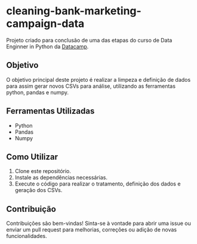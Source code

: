 # cleaning-bank-marketing-campaign-data
Projeto criado para conclusão de uma das etapas do curso de Data Enginner in Python da [Datacamp](https://www.datacamp.com/).

## Objetivo
O objetivo principal deste projeto é realizar a limpeza e definição de dados para assim gerar novos CSVs para análise, utilizando as ferramentas python, pandas e numpy.

## Ferramentas Utilizadas
- Python
- Pandas
- Numpy

## Como Utilizar
1. Clone este repositório.
2. Instale as dependências necessárias.
3. Execute o código para realizar o tratamento, definição dos dados e geração dos CSVs.
  
## Contribuição
Contribuições são bem-vindas! Sinta-se à vontade para abrir uma issue ou enviar um pull request para melhorias, correções ou adição de novas funcionalidades.
